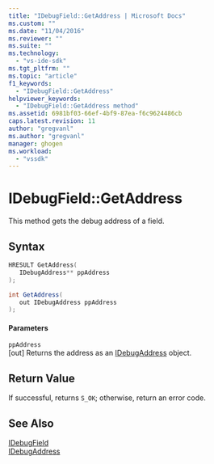 ```yaml
---
title: "IDebugField::GetAddress | Microsoft Docs"
ms.custom: ""
ms.date: "11/04/2016"
ms.reviewer: ""
ms.suite: ""
ms.technology: 
  - "vs-ide-sdk"
ms.tgt_pltfrm: ""
ms.topic: "article"
f1_keywords: 
  - "IDebugField::GetAddress"
helpviewer_keywords: 
  - "IDebugField::GetAddress method"
ms.assetid: 6981bf03-66ef-4bf9-87ea-f6c9624486cb
caps.latest.revision: 11
author: "gregvanl"
ms.author: "gregvanl"
manager: ghogen
ms.workload: 
  - "vssdk"
---
```

# IDebugField::GetAddress
This method gets the debug address of a field.  
  
## Syntax  
  
```cpp  
HRESULT GetAddress(   
   IDebugAddress** ppAddress  
);  
```  
  
```csharp  
int GetAddress(  
   out IDebugAddress ppAddress  
);  
```  
  
#### Parameters  
 `ppAddress`  
 [out] Returns the address as an [IDebugAddress](../../../extensibility/debugger/reference/idebugaddress.md) object.  
  
## Return Value  
 If successful, returns `S_OK`; otherwise, return an error code.  
  
## See Also  
 [IDebugField](../../../extensibility/debugger/reference/idebugfield.md)   
 [IDebugAddress](../../../extensibility/debugger/reference/idebugaddress.md)